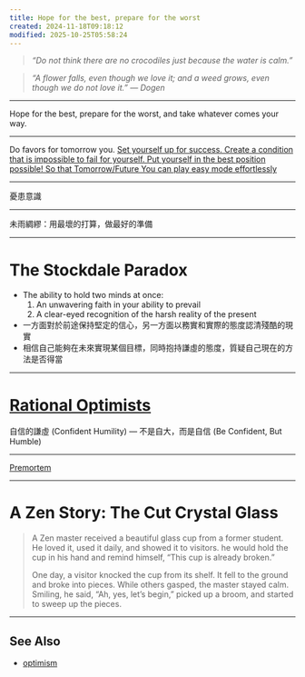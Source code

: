 ```yaml
---
title: Hope for the best, prepare for the worst
created: 2024-11-18T09:18:12
modified: 2025-10-25T05:58:24
---
```


> _“Do not think there are no crocodiles just because the water is calm.”_

> _“A flower falls, even though we love it; and a weed grows, even though we do not love it.” — Dogen_

---

Hope for the best, prepare for the worst, and take whatever comes your way.

---

Do favors for tomorrow you. [Set yourself up for success. Create a condition that is impossible to fail for yourself. Put yourself in the best position possible! So that Tomorrow/Future You can play easy mode effortlessly](https://fs.blog/doing-your-best/)

---

憂患意識

---

未雨綢繆：用最壞的打算，做最好的準備

---

# The Stockdale Paradox

* The ability to hold two minds at once:
	1. An unwavering faith in your ability to prevail
	2. A clear-eyed recognition of the harsh reality of the present
* 一方面對於前途保持堅定的信心，另一方面以務實和實際的態度認清殘酷的現實
* 相信自己能夠在未來實現某個目標，同時抱持謙虛的態度，質疑自己現在的方法是否得當

---

# [Rational Optimists](https://nav.al/rational-optimists)

自信的謙虛 (Confident Humility) — 不是自大，而是自信 (Be Confident, But Humble)

---

[Premortem](premortem.md)

---

# A Zen Story: The Cut Crystal Glass

> A Zen master received a beautiful glass cup from a former student. He loved it, used it daily, and showed it to visitors. he would hold the cup in his hand and remind himself, “This cup is already broken.”
>
> One day, a visitor knocked the cup from its shelf. It fell to the ground and broke into pieces. While others gasped, the master stayed calm. Smiling, he said, “Ah, yes, let’s begin,” picked up a broom, and started to sweep up the pieces.

---

## See Also

* [optimism](optimism.md)
